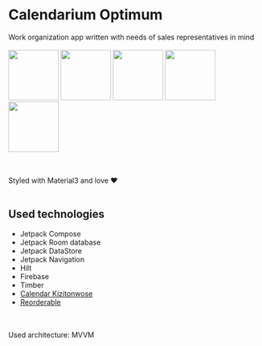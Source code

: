 <h1>Calendarium Optimum</h1>
<p1>Work organization app written with needs of sales representatives in mind</p1>
<br><br>
<img src="https://github.com/user-attachments/assets/b243ba37-414a-4ef9-b607-4b1e860ad7cf" width="100">
<img src="https://github.com/user-attachments/assets/3ec33e2a-8f2b-4a78-8845-6e756634abda" width="100">
<img src="https://github.com/user-attachments/assets/5cfb8a3a-24d6-45d5-b7b2-e3a07346215d" width="100">
<img src="https://github.com/user-attachments/assets/70dd3f2f-9149-4c38-979c-d41173837d2b" width="100">
<img src="https://github.com/user-attachments/assets/876d7617-e6b4-4f15-a90d-a851d6d2e453" width="100">

<br><br>
<p1>Styled with Material3 and love ❤️</p1>
<br><br>
<h2>Used technologies</h2>
<ul>
<li>Jetpack Compose</li>
<li>Jetpack Room database</li>
<li>Jetpack DataStore</li>
<li>Jetpack Navigation</li>
<li>Hilt</li>
<li>Firebase</li>
<li>Timber</li>
<a href="https://github.com/kizitonwose/Calendar"><li>Calendar Kizitonwose</li></a>
<a href="https://github.com/Calvin-LL/Reorderable"><li>Reorderable</li></a>
</ul>
<br><br>
<p1>Used architecture: MVVM</p1>
